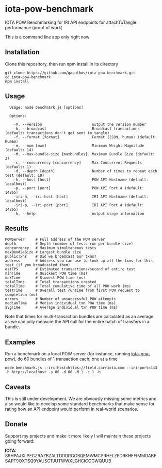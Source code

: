 # iota-pow-benchmark

IOTA POW Benchmarking for IRI API endpoints for attachToTangle performance (proof of work)

This is a command line app only right now

## Installation

Clone this repository, then run npm install in its directory

```
git clone https://github.com/gagathos/iota-pow-benchmark.git
cd iota-pow-benchmark
npm install
```

## Usage

```
  Usage: node benchmark.js [options]

  Options:

    -V, --version                       output the version number
    -b, --broadcast                     Broadcast transactions (default: transactions don't get sent to tangle)
    -f, --format [format]               Format (JSON, human) (default: human)
    -m, --mwm [mwm]                     Minimum Weight Magnitude (default: 14)
    -M, --max-bundle-size [maxbundles]  Maximum Bundle Size (default: 3)
    -c, --concurrency [concurrency]     Max Concurrent Requests (default: 1)
    -d, --depth [depth]                 Number of times to repeat each test (default: 10)
    -h, --host [host]                   POW API Hostname (default: localhost)
    -p, --port [port]                   POW API Port # (default: 14265)
    -iri-h, --iri-host [host]           IRI API Hostname (default: localhost)
    -iri-p, --iri-port [port]           IRI API Port # (default: 14265)
    -h, --help                          output usage information
```
## Results

```
POWServer     # Full address of the POW server
depth         # Depth (number of tests run per bundle size)                              
concurrency   # Maximum simultaneous tests                                 
maxBundleSize # Largest bundle size                                 
publicTxns    # Did we broadcast our txns?
address       # Address you can use to look up all the txns for this test (if you broadcasted them)
estTPS        # Estimated transactions/second of entire test              
minTime       # Quickest POW time (ms)                 
maxTime       # Slowest POW time (ms)            
totalTxns     # Total transactions created                              
totalTime     # Total cumulative time of all POW work (ms)           
testTime      # Overall test runtime from first POW request to completion (ms)                 
errors        # Number of unsuccessful POW attempts                                 
medianTime    # Median individual txn POW time (ms)                        
avgTime       # Average individual txn POW time (ms)
```
Note that times for multi-transaction bundles are calculated as an average as we can only measure the API call for the entire batch of transfers in a bundle.

## Examples

Run a benchmark on a local POW server (for instance, running [iota-gpu-pow](https://github.com/gagathos/iota-gpu-pow)), do 60 bundles of 1 transaction each, one at a time
```
node benchmark.js --iri-host=https://field.carriota.com --iri-port=443 -h http://localhost -p 80 -d 60 -M 1 -c 1 -b
```

## Caveats

This is still under development. We are obviously missing some metrics and also would like to develop some standard benchmarks that make sense for rating how an API endpoint would perform in real-world scenarios.

## Donate

Support my projects and make it more likely I will maintain these projects going forward:

**IOTA:** S9HPAJXIIPEGZ9AZBZALTDDDRGGBQEMWMCPRHELZFD9KHFFIMMOABFSAPT9OXTSQ9YAUSCTJUTWWXLGHCICGGWQUUB
